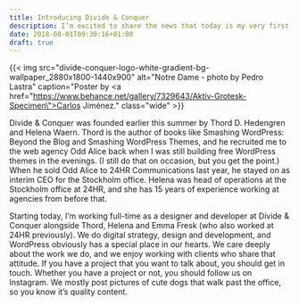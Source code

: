 ```yaml
---
title: Introducing Divide & Conquer
description: I’m excited to share the news that today is my very first day at the digital agency Divide & Conquer, based in Stockholm.
date: 2018-08-01T09:30:16+01:00
draft: true
---
```


{{< img src="divide-conquer-logo-white-gradient-bg-wallpaper_2880x1800-1440x900" alt="Notre Dame - photo by Pedro Lastra" caption="Poster by <a href=\"https://www.behance.net/gallery/7329643/Aktiv-Grotesk-Specimen\">Carlos Jiménez</a>." class="wide" >}}

Divide & Conquer was founded earlier this summer by Thord D. Hedengren and Helena Waern. Thord is the author of books like Smashing WordPress: Beyond the Blog and Smashing WordPress Themes, and he recruited me to the web agency Odd Alice back when I was still building free WordPress themes in the evenings. (I still do that on occasion, but you get the point.) When he sold Odd Alice to 24HR Communications last year, he stayed on as interim CEO for the Stockholm office. Helena was head of operations at the Stockholm office at 24HR, and she has 15 years of experience working at agencies from before that.

Starting today, I’m working full-time as a designer and developer at Divide & Conquer alongside Thord, Helena and Emma Fresk (who also worked at 24HR previously). We do digital strategy, design and development, and WordPress obviously has a special place in our hearts. We care deeply about the work we do, and we enjoy working with clients who share that attitude. If you have a project that you want to talk about, you should get in touch. Whether you have a project or not, you should follow us on Instagram. We mostly post pictures of cute dogs that walk past the office, so you know it’s quality content.
